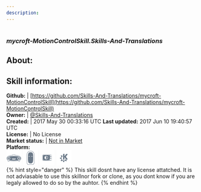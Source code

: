 ```yaml
---
description: 
---
```


#   
### _mycroft-MotionControlSkill.Skills-And-Translations_  
## About:  


## Skill information:  
**Github:** | [https://github.com/Skills-And-Translations/mycroft-MotionControlSkill](https://github.com/Skills-And-Translations/mycroft-MotionControlSkill)  
**Owner:** | [@Skills-And-Translations](https://github.com/Skills-And-Translations)  
**Created:** | 2017 May 30 00:33:16 UTC  **Last updated:** 2017 Jun 10 19:40:57 UTC  
**License:** | No License  
**Market status:** | [Not in Market](https://market.mycroft.ai/skill/)  
**Platform:**  
 ![Mark I](../.gitbook/assets/mark-1-icon.png)  ![Mark II](../.gitbook/assets/mark-2-icon.png)  ![Picroft](../.gitbook/assets/picroft-icon.png)  ![plasmoid](../.gitbook/assets/kde.png)   
{% hint style="danger" %}
This skill dosnt have any license attatched. It is not adviasable to use this skillnor fork or clone, as you dont know if you are legaly allowed to do so by the auhtor.
{% endhint %}
